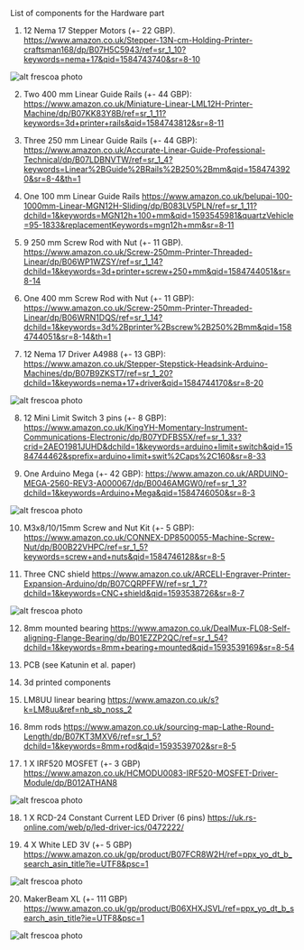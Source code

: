 
List of components for the Hardware part

1. 12  Nema 17 Stepper Motors (+- 22 GBP). 
https://www.amazon.co.uk/Stepper-13N-cm-Holding-Printer-craftsman168/dp/B07H5C5943/ref=sr_1_10?keywords=nema+17&qid=1584743740&sr=8-10

![alt frescoa photo](https://github.com/frescolabs/FrescoM/blob/master/media/Nema_17.jpg?raw=true)

2. Two 400 mm Linear Guide Rails (+- 44 GBP):
https://www.amazon.co.uk/Miniature-Linear-LML12H-Printer-Machine/dp/B07KK83Y8B/ref=sr_1_11?keywords=3d+printer+rails&qid=1584743812&sr=8-11

3. Three 250 mm Linear Guide Rails (+- 44 GBP):
https://www.amazon.co.uk/Accurate-Linear-Guide-Professional-Technical/dp/B07LDBNVTW/ref=sr_1_4?keywords=Linear%2BGuide%2BRails%2B250%2Bmm&qid=1584743920&sr=8-4&th=1

4. One 100 mm Linear Guide Rails
https://www.amazon.co.uk/belupai-100-1000mm-Linear-MGN12H-Sliding/dp/B083LV5PLN/ref=sr_1_11?dchild=1&keywords=MGN12h+100+mm&qid=1593545981&quartzVehicle=95-1833&replacementKeywords=mgn12h+mm&sr=8-11

5. 9 250 mm Screw Rod with Nut (+- 11 GBP).  
https://www.amazon.co.uk/Screw-250mm-Printer-Threaded-Linear/dp/B06WP1WZSY/ref=sr_1_14?dchild=1&keywords=3d+printer+screw+250+mm&qid=1584744051&sr=8-14

6. One 400 mm Screw Rod with Nut (+- 11 GBP):
https://www.amazon.co.uk/Screw-250mm-Printer-Threaded-Linear/dp/B06WRN1DQS/ref=sr_1_14?dchild=1&keywords=3d%2Bprinter%2Bscrew%2B250%2Bmm&qid=1584744051&sr=8-14&th=1

7. 12 Nema 17 Driver A4988 (+- 13 GBP): 
https://www.amazon.co.uk/Stepper-Stepstick-Headsink-Arduino-Machines/dp/B07B9ZKST7/ref=sr_1_20?dchild=1&keywords=nema+17+driver&qid=1584744170&sr=8-20

![alt frescoa photo](https://github.com/frescolabs/FrescoM/blob/master/media/Stepper_driver.jpg?raw=true)

8. 12 Mini Limit Switch 3 pins (+- 8 GBP):
https://www.amazon.co.uk/KingYH-Momentary-Instrument-Communications-Electronic/dp/B07YDFBS5X/ref=sr_1_33?crid=2AEO1981JUHD&dchild=1&keywords=arduino+limit+switch&qid=1584744462&sprefix=arduino+limit+swit%2Caps%2C160&sr=8-33

9. One Arduino Mega (+- 42 GBP):
https://www.amazon.co.uk/ARDUINO-MEGA-2560-REV3-A000067/dp/B0046AMGW0/ref=sr_1_3?dchild=1&keywords=Arduino+Mega&qid=1584746050&sr=8-3

![alt frescoa photo](https://github.com/frescolabs/FrescoM/blob/master/media/Arduino_image.jpg?raw=true)

10. M3x8/10/15mm Screw and Nut Kit (+- 5 GBP):
https://www.amazon.co.uk/CONNEX-DP8500055-Machine-Screw-Nut/dp/B00B22VHPC/ref=sr_1_5?keywords=screw+and+nuts&qid=1584746128&sr=8-5

11. Three CNC shield 
https://www.amazon.co.uk/ARCELI-Engraver-Printer-Expansion-Arduino/dp/B07CQRPFFW/ref=sr_1_7?dchild=1&keywords=CNC+shield&qid=1593538726&sr=8-7

![alt frescoa photo](https://github.com/frescolabs/FrescoM/blob/master/media/CNC.jpg?raw=true)

12. 8mm mounted bearing
https://www.amazon.co.uk/DealMux-FL08-Self-aligning-Flange-Bearing/dp/B01EZZP2QC/ref=sr_1_54?dchild=1&keywords=8mm+bearing+mounted&qid=1593539169&sr=8-54

13. PCB (see Katunin et al. paper)

14. 3d printed components

15. LM8UU linear bearing
https://www.amazon.co.uk/s?k=LM8uu&ref=nb_sb_noss_2

16. 8mm rods
https://www.amazon.co.uk/sourcing-map-Lathe-Round-Length/dp/B07KT3MXV6/ref=sr_1_5?dchild=1&keywords=8mm+rod&qid=1593539702&sr=8-5

17. 1 X IRF520 MOSFET (+- 3 GBP)
https://www.amazon.co.uk/HCMODU0083-IRF520-MOSFET-Driver-Module/dp/B012ATHAN8

![alt frescoa photo](https://github.com/frescolabs/FrescoM/blob/master/media/IMG_7341.JPG?raw=true)

18. 1 X RCD-24 Constant Current LED Driver (6 pins)
https://uk.rs-online.com/web/p/led-driver-ics/0472222/

19. 4 X White LED 3V (+- 5 GBP)
https://www.amazon.co.uk/gp/product/B07FCR8W2H/ref=ppx_yo_dt_b_search_asin_title?ie=UTF8&psc=1

![alt frescoa photo](https://github.com/frescolabs/FrescoM/blob/master/media/LED_W_3V_X4.JPG?raw=true)

20. MakerBeam XL (+- 111 GBP)
https://www.amazon.co.uk/gp/product/B06XHXJSVL/ref=ppx_yo_dt_b_search_asin_title?ie=UTF8&psc=1

![alt frescoa photo](https://github.com/frescolabs/FrescoM/blob/master/media/MakerBeam_XL.JPG?raw=true)


